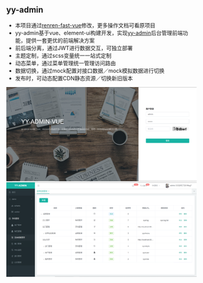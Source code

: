 ## yy-admin
- 本项目通过[renren-fast-vue](https://github.com/renrenio/renren-fast-vue)修改，更多操作文档可看原项目
- yy-admin基于vue、element-ui构建开发，实现[yy-admin](https://github.com/gyyHappy/yy-admin)后台管理前端功能，提供一套更优的前端解决方案
- 前后端分离，通过JWT进行数据交互，可独立部署
- 主题定制，通过scss变量统一一站式定制
- 动态菜单，通过菜单管理统一管理访问路由
- 数据切换，通过mock配置对接口数据／mock模拟数据进行切换
- 发布时，可动态配置CDN静态资源／切换新旧版本

![输入图片说明](https://github.com/gyyHappy/yy-admin/blob/master/src/main/resources/images/1.png?raw=true)
![输入图片说明](https://github.com/gyyHappy/yy-admin/blob/master/src/main/resources/images/2.png?raw=true)




